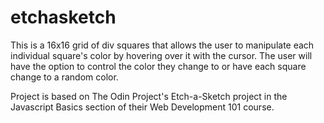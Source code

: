 # etchasketch

This is a 16x16 grid of div squares that allows the user to manipulate 
each individual square's color by hovering over it with the cursor. 
The user will have the option to control the color they change to or
have each square change to a random color.

Project is based on The Odin Project's Etch-a-Sketch project in the 
Javascript Basics section of their Web Development 101 course.